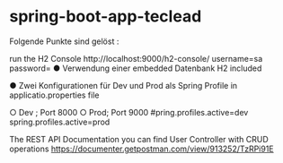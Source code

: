 # spring-boot-app-teclead


Folgende Punkte sind gelöst :

run the H2 Console
http://localhost:9000/h2-console/
username=sa
password=
● Verwendung einer embedded Datenbank H2 included

● Zwei Konfigurationen für Dev und Prod als Spring Profile in applicatio.properties file

○ Dev ; Port 8000
○ Prod; Port 9000
#pring.profiles.active=dev
spring.profiles.active=prod


The REST API Documentation you can find User Controller with CRUD operations
https://documenter.getpostman.com/view/913252/TzRPi91E
